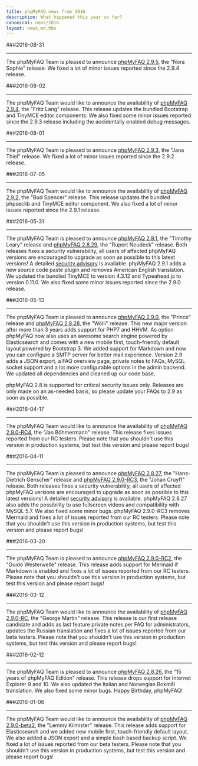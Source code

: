 ```yaml
---
title: phpMyFAQ news from 2016
description: What happened this year so far?
canonical: news/2016
layout: news_md.hbs
---
```


###2016-08-31

---

The phpMyFAQ Team is pleased to announce [phpMyFAQ 2.9.5](/download), the "Nora Sophie" release. We fixed a lot of minor
issues reported since the 2.9.4 release.

###2016-08-02

---

The phpMyFAQ Team would like to announce the availability of [phpMyFAQ 2.9.4](/download), the "Fritz Lang" release.
This release updates the bundled Bootstrap and TinyMCE editor components. We also fixed some minor issues reported
since the 2.9.3 release including the accidentally enabled debug messages.

###2016-08-01

---

The phpMyFAQ Team is pleased to announce [phpMyFAQ 2.9.3](/download), the "Jana Thiel" release. We fixed a lot of minor
issues reported since the 2.9.2 release.

###2016-07-05

---

The phpMyFAQ Team would like to announce the availability of [phpMyFAQ 2.9.2](/download), the "Bud Spencer" release.
This release updates the bundled phpseclib and TinyMCE editor component. We also fixed a lot of minor issues reported
since the 2.9.1 release.

###2016-05-31

---

The phpMyFAQ Team is pleased to announce [phpMyFAQ 2.9.1](/download), the "Timothy Leary" release and
[phpMyFAQ 2.8.29](/download), the "Rupert Neudeck" release. Both releases fixes a security vulnerability, all users of
affected phpMyFAQ versions are encouraged to upgrade as soon as possible to this latest versions! A detailed
[security advisory](/security/advisory-2016-05-31) is available. phpMyFAQ 2.9.1 adds a new source code paste plugin and
removes American English translation. We updated the bundled TinyMCE to version 4.3.12 and Typeahead.js to version
0.11.0. We also fixed some minor issues reported since the 2.9.0 release.

###2016-05-13

---

The phpMyFAQ Team is pleased to announce [phpMyFAQ 2.9.0](/download), the "Prince" release and
[phpMyFAQ 2.8.28](/download), the "Wölli" release. This new major version after more than 3 years adds support for PHP7
and HHVM. As option phpMyFAQ now also uses an awesome search engine powered by Elasticsearch and comes with a new mobile
first, touch-friendly default layout powered by Bootstrap 3. We added support for Markdown and now you can configure a
SMTP server for better mail experience. Version 2.9 adds a JSON export, a FAQ overview page, private notes to FAQs,
MySQL socket support and a lot more configurable options in the admin backend. We updated all dependencies and cleaned
up our code base.

phpMyFAQ 2.8 is supported for critical security issues only. Releases are only made on an as-needed basis, so please
update your FAQs to 2.9 as soon as possible.

###2016-04-17

---

The phpMyFAQ Team would like to announce the availability of [phpMyFAQ 2.9.0-RC4](/download), the "Jan Böhmermann"
release. This release fixes issues reported from our RC testers. Please note that you shouldn't use this version in
production systems, but test this version and please report bugs!

###2016-04-11

---

The phpMyFAQ Team is pleased to announce [phpMyFAQ 2.8.27](/download), the "Hans-Dietrich Genscher" release and
[phpMyFAQ 2.9.0-RC3](/download), the "Johan Cruyff" release. Both releases fixes a security vulnerability, all users of
affected phpMyFAQ versions are encouraged to upgrade as soon as possible to this latest versions! A detailed
[security advisory](/security/advisory-2016-04-11) is available. phpMyFAQ 2.8.27 also adds the possibility to use
fullscreen videos and compatibility with MySQL 5.7. We also fixed some minor bugs. phpMyFAQ 2.9.0-RC3 removes Mermaid
and fixes a lot of issues reported from our RC testers. Please note that you shouldn't use this version in production
systems, but test this version and please report bugs!

###2016-03-20

---

The phpMyFAQ Team is pleased to announce [phpMyFAQ 2.9.0-RC2](/download), the "Guido Westerwelle" release. This
release adds support for Mermaid if Markdown is enabled and fixes a lot of issues reported from our RC testers. Please
note that you shouldn't use this version in production systems, but test this version and please report bugs!

###2016-03-12

---

The phpMyFAQ Team would like to announce the availability of [phpMyFAQ 2.9.0-RC](/download), the "George Martin"
release. This release is our first release candidate and adds as last feature private notes per FAQ for administrators,
updates the Russian translation and fixes a lot of issues reported from our beta testers. Please note that you shouldn't
use this version in production systems, but test this version and please report bugs!

###2016-02-12

---

The phpMyFAQ Team is pleased to announce [phpMyFAQ 2.8.26](/download), the "15 years of phpMyFAQ Edition" release. This
release drops support for Internet Explorer 9 and 10. We also updated the Italian and Norwegian Bokmål translation. We
also fixed some minor bugs. Happy Birthday, phpMyFAQ!

###2016-01-06

---

The phpMyFAQ Team would like to announce the availability of [phpMyFAQ 2.9.0-beta2](/download), the "Lemmy Kilmister"
release. This release adds support for Elasticsearch and we added new mobile first, touch-friendly default layout. We
also added a JSON export and a simple bash based backup script. We fixed a lot of issues reported from our beta testers.
Please note that you shouldn't use this version in production systems, but test this version and please report bugs!
